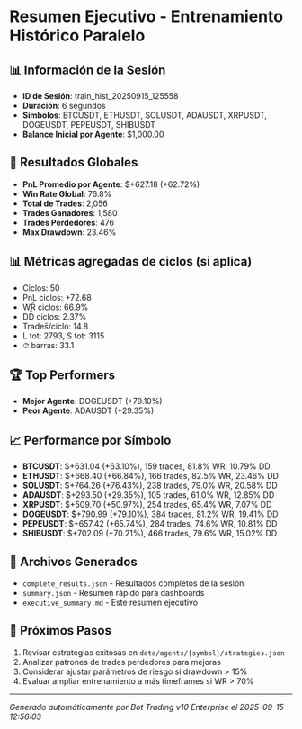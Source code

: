 # Resumen Ejecutivo - Entrenamiento Histórico Paralelo

## 📊 Información de la Sesión
- **ID de Sesión**: train_hist_20250915_125558
- **Duración**: 6 segundos
- **Símbolos**: BTCUSDT, ETHUSDT, SOLUSDT, ADAUSDT, XRPUSDT, DOGEUSDT, PEPEUSDT, SHIBUSDT
- **Balance Inicial por Agente**: $1,000.00

## 🎯 Resultados Globales
- **PnL Promedio por Agente**: $+627.18 (+62.72%)
- **Win Rate Global**: 76.8%
- **Total de Trades**: 2,056
- **Trades Ganadores**: 1,580
- **Trades Perdedores**: 476
- **Max Drawdown**: 23.46%

## 📊 Métricas agregadas de ciclos (si aplica)
- Ciclos: 50
- PnL̄ ciclos: +72.68
- WR̄ ciclos: 66.9%
- DD̄ ciclos: 2.37%
- Trades̄/ciclo: 14.8
- L tot: 2793, S tot: 3115
- ⏱̄ barras: 33.1


## 🏆 Top Performers
- **Mejor Agente**: DOGEUSDT (+79.10%)
- **Peor Agente**: ADAUSDT (+29.35%)

## 📈 Performance por Símbolo
- **BTCUSDT**: $+631.04 (+63.10%), 159 trades, 81.8% WR, 10.79% DD
- **ETHUSDT**: $+668.40 (+66.84%), 166 trades, 82.5% WR, 23.46% DD
- **SOLUSDT**: $+764.26 (+76.43%), 238 trades, 79.0% WR, 20.58% DD
- **ADAUSDT**: $+293.50 (+29.35%), 105 trades, 61.0% WR, 12.85% DD
- **XRPUSDT**: $+509.70 (+50.97%), 254 trades, 65.4% WR, 7.07% DD
- **DOGEUSDT**: $+790.99 (+79.10%), 384 trades, 81.2% WR, 19.41% DD
- **PEPEUSDT**: $+657.42 (+65.74%), 284 trades, 74.6% WR, 10.81% DD
- **SHIBUSDT**: $+702.09 (+70.21%), 466 trades, 79.6% WR, 15.02% DD

## 📁 Archivos Generados
- `complete_results.json` - Resultados completos de la sesión
- `summary.json` - Resumen rápido para dashboards
- `executive_summary.md` - Este resumen ejecutivo

## 🎯 Próximos Pasos
1. Revisar estrategias exitosas en `data/agents/{symbol}/strategies.json`
2. Analizar patrones de trades perdedores para mejoras
3. Considerar ajustar parámetros de riesgo si drawdown > 15%
4. Evaluar ampliar entrenamiento a más timeframes si WR > 70%

---
*Generado automáticamente por Bot Trading v10 Enterprise el 2025-09-15 12:56:03*
